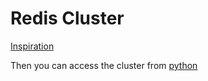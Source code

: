 # Redis Cluster

[Inspiration](https://github.com/Grokzen/docker-redis-cluster)

Then you can access the cluster from [python](https://github.com/Grokzen/redis-py-cluster)
